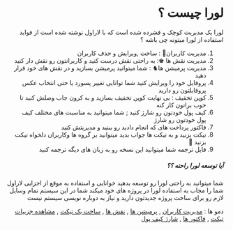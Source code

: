 <div align="right" dir="rtl">
<h1>لورا چیست ؟</h1>
<p>
لورا یک مدیریت کوچک و فشرده شده است که با لاراول نوشته شده است از فواید استفاده از لورا میتونه چی باشه ؟ 

</p>

 1. مدیریت کاربران👱 : ساخت ,ویرایش و حذف کاربران
 2. مدیریت نقش ها ♚: به راحتی نقش درست کنید و کاربرانتون رو نقش دار کنید 
 3. مدیریت پرمیشن ها♞ : شما میتوانید پرمیشن بسازید و در نقش های خود قرار دهید 
 4. پروفایل خود را ویرایش کنید شما توانایی تغییر پسورد یا حتی انتخاب عکس پروفایلتون رو دارید  
 5. کوپن تخفیف : بی نهایت کوپن تخفیف بسازید و به کرون جاب وصلش کنید تا خوب براتون کار کنه
 6. کیف پول خودتون رو شارژ کنید ; شما میتوانید به مناسبت های مختلف کیف پول خودتون رو شارژ
 7. فاکتور پرداخت های که انجام دادید رو ببنید و مدیریتش کنید 
 8. تیکت بزنید و به تیکت ها جواب بدید میتوانید بر گروه ها وکاربران دلخواه تیکت بزنید 📨
 9. فایل ترجمه شما میتوانید این نسخه رو به زبان های دیگه ترجمه کنید  

<h5>آیا توسعه لورا راحته ؟؟</h5>
<p>
شما میتوانید به راحتی لورا رو توسعه بدهید خوانایی و استفاده به موقع از اجزایی لاراول شما را مجاب به استفاده لورا در پروژه های خود میکند 
شما در این سیستم تمام وسایل لازم رو برای ساخت پروژه جدیدتون دارید و نیاز به دوباره نویسی سیستم نیست 
</p> 

 دمو ها : [مدیریت کاربران](https://ghaninia.ir/wp-content/uploads/download-1.png) , [پرمیشن ها](https://ghaninia.ir/wp-content/uploads/download-2.png) , [نقش ها](https://ghaninia.ir/wp-content/uploads/download-3.png) , [ساخت یک تیکت](https://ghaninia.ir/wp-content/uploads/download-4.png) , [مشاهده جزییات تیکت](https://ghaninia.ir/wp-content/uploads/download-5.png) , [فاکتور ها](https://ghaninia.ir/wp-content/uploads/download-6.png) , [شارژ کیف پول](https://ghaninia.ir/wp-content/uploads/download-7.png)
</div>
